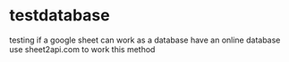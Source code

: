 # testdatabase
testing if a google sheet can work as a database
have an online database
use sheet2api.com to work this method
